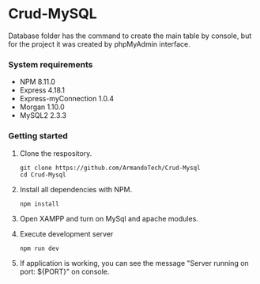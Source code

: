 # Crud-MySQL

Database folder has the command to create the main table by console, but for the project
it was created by phpMyAdmin interface.

### System requirements

- NPM 8.11.0
- Express 4.18.1
- Express-myConnection 1.0.4
- Morgan 1.10.0
- MySQL2 2.3.3

### Getting started

1. Clone the respository.

   ```shell
   git clone https://github.com/ArmandoTech/Crud-Mysql
   cd Crud-Mysql
   ```

2. Install all dependencies with NPM.

   ```shell
   npm install
   ```

3. Open XAMPP and turn on MySql and apache modules.

4. Execute development server

   ```shell
   npm run dev
   ```

5. If application is working, you can see the message "Server running on port: ${PORT}" on console.
